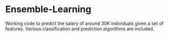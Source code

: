 # Ensemble-Learning
Working code to predict the salary of around 30K individuals given a set of features. Various classification and prediction algorithms are included.
